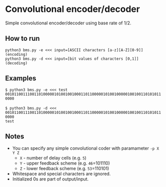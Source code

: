 # Convolutional encoder/decoder
Simple convolutional encoder/decoder using base rate of 1/2.

## How to run

`python3 bms.py -e <<< input=[ASCII characters [a-z][A-Z][0-9]] (encoding)`<br>
`python3 bms.py -d <<< input=[bit values of characters [0,1]] (decoding)`

## Examples

`$ python3 bms.py -e <<< test`<br>
`00101100111001101000001010010010001101100000101001000001001001101010110000`
<br>
<br>
`$ python3 bms.py -d <<< 00101100111001101000001010010010001101100000101001000001001001101010110000`<br>
`test`

## Notes

* You can specify any simple convolutional coder with paramameter `-p X Y Z`
	* `X` - number of delay cells (e.g. `5`)
	* `Y` - upper feedback scheme (e.g. `46`=101110)
	* `Z` - lower feedback scheme (e.g. `53`=110101)
* Whitespace and special characters are ignored.
* Initialized 0s are part of output/input.
